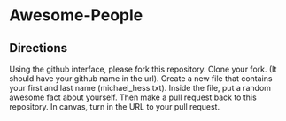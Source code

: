 # Awesome-People

## Directions

Using the github interface, please fork this repository.  Clone your fork.  (It should have your github name in the url).  Create a new file that contains your first and last name (michael_hess.txt).  Inside the file, put a random awesome fact about yourself.    Then make a pull request back to this repository.  In canvas, turn in the URL to your pull request. 
